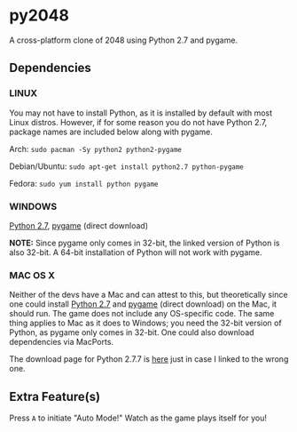 py2048
======

A cross-platform clone of 2048 using Python 2.7 and pygame.


Dependencies
------------

### LINUX

You may not have to install Python, as it is installed by default with most
Linux distros. However, if for some reason you do not have Python 2.7, package
names are included below along with pygame.

Arch: `sudo pacman -Sy python2 python2-pygame`

Debian/Ubuntu: `sudo apt-get install python2.7 python-pygame`

Fedora: `sudo yum install python pygame`


### WINDOWS

[Python 2.7](https://www.python.org/ftp/python/2.7.7/python-2.7.7.msi),
[pygame](http://pygame.org/ftp/pygame-1.9.1.win32-py2.7.msi)
(direct download)

**NOTE:** Since pygame only comes in 32-bit, the linked version of Python is
also 32-bit. A 64-bit installation of Python will not work with pygame.


### MAC OS X

Neither of the devs have a Mac and can attest to this, but theoretically since
one could install
[Python 2.7](https://www.python.org/ftp/python/2.7.7/python-2.7.7-macosx10.3.dmg)
and
[pygame](http://pygame.org/ftp/pygame-1.9.1release-python.org-32bit-py2.7-macosx10.3.dmg)
(direct download) on the Mac, it should run. The game does not include any
OS-specific code. The same thing applies to Mac as it does to Windows; you need
the 32-bit version of Python, as pygame only comes in 32-bit. One could also
download dependencies via MacPorts.

The download page for Python 2.7.7 is
[here](https://www.python.org/download/releases/2.7.7/)
just in case I linked to the wrong one.

## Extra Feature(s)
Press `A` to initiate "Auto Mode!" Watch as the game plays itself for you!
